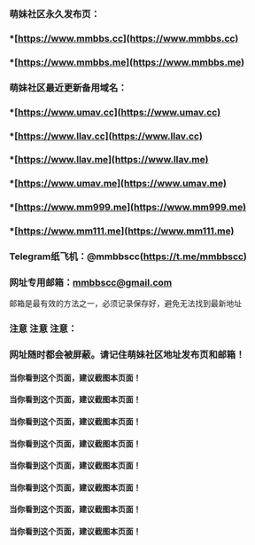 ### 萌妹社区永久发布页：
### *[https://www.mmbbs.cc](https://www.mmbbs.cc)  
### *[https://www.mmbbs.me](https://www.mmbbs.me)  
### 萌妹社区最近更新备用域名：
### *[https://www.umav.cc](https://www.umav.cc)  
### *[https://www.llav.cc](https://www.llav.cc)  
### *[https://www.llav.me](https://www.llav.me)  
### *[https://www.umav.me](https://www.umav.me)  
### *[https://www.mm999.me](https://www.mm999.me)  
### *[https://www.mm111.me](https://www.mm111.me)  

### Telegram纸飞机：@mmbbscc(https://t.me/mmbbscc)

### 网址专用邮箱：mmbbscc@gmail.com

邮箱是最有效的方法之一，必须记录保存好，避免无法找到最新地址



### 注意 注意 注意：
### 网址随时都会被屏蔽。请记住萌妹社区地址发布页和邮箱！
#### 当你看到这个页面，建议截图本页面！ 
#### 当你看到这个页面，建议截图本页面！ 
#### 当你看到这个页面，建议截图本页面！ 
#### 当你看到这个页面，建议截图本页面！ 
#### 当你看到这个页面，建议截图本页面！ 
#### 当你看到这个页面，建议截图本页面！ 
#### 当你看到这个页面，建议截图本页面！ 
#### 当你看到这个页面，建议截图本页面！ 
